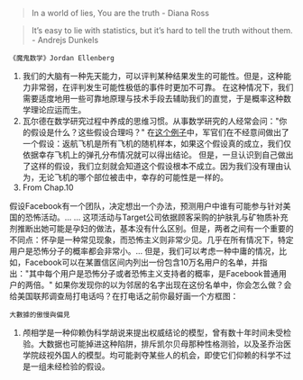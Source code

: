 > In a world of lies, You are the truth - Diana Ross

> It’s easy to lie with statistics, but it’s hard to tell the truth without them. - Andrejs Dunkels

`《魔鬼数学》Jordan Ellenberg`
1. 我们的大脑有一种先天能力，可以评判某种结果发生的可能性。但是，这种能力非常弱，在评判发生可能性极低的事件时更加不可靠。 在这种情况下，我们需要适度地用一些可靠地原理与技术手段去辅助我们的直觉，于是概率这种数学理论应运而生。 
2. 瓦尔德在数学研究过程中养成的思维习惯。从事数学研究的人经常会问："你的假设是什么？这些假设合理吗？"
在[这个例子](https://www.geckoboard.com/learn/data-literacy/statistical-fallacies/survivorship-bias/)中，军官们在不经意间做出了一个假设：返航飞机是所有飞机的随机样本，如果这个假设真的成立，我们仅依据幸存飞机上的弹孔分布情况就可以得出结论。
但是，一旦认识到自己做出了这样的假设，我们立刻就会知道这个假设根本不成立。因为我们没有理由认为，无论飞机的哪个部位被击中，幸存的可能性是一样的。
3. From Chap.10 

  假设Facebook有一个团队，决定想出一个办法，预测用户中谁有可能参与针对美国的恐怖活动。... ... 这项活动与Target公司依据顾客采购的护肤乳与矿物质补充剂推断出她可能是孕妇的做法，基本没有什么区别。但是，两者之间有一个重要的不同点：怀孕是一种常见现象，而恐怖主义则非常少见。几乎在所有情况下，特定用户是恐怖分子的概率都会非常小。... 但是，我们可以考虑一种中庸的情况，比如，Facebook可以在某置信区间内列出一份包含10万名用户的名单，并指出："其中每个用户是恐怖分子或者恐怖主义支持者的概率，是Facebook普通用户的两倍。"
  如果你发现你的以为邻居的名字出现在这份名单中，你会怎么做？会给美国联邦调查局打电话吗？在打电话之前你最好画一个方框图：

`大數據的傲慢與偏見`
1. 颅相学是一种仰赖伪科学胡说来提出权威结论的模型，曾有数十年时间未受检验。大数据也可能掉进这种陷阱，排斥凯尔贝母那种性格测验，以及圣乔治医学院歧视外国人的模型。均可能剥夺某些人的机会，即使它们仰赖的科学不过是一组未经检验的假设。
